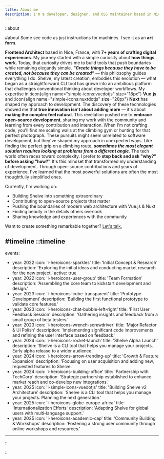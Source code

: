 ```yaml
---
title: About me
description: I'm a developer, designer, and OSS maintainer based in Nice (France). I'm passionate about coding, design, and everything in between.
---
```


::about

#about
Some see code as just instructions for machines. I see it as an **art form**.

**Frontend Architect** based in Nice, France, with **7+ years of crafting digital experiences**. My journey started with
a simple curiosity about **how things work**. Today, that curiosity drives me to build tools that push boundaries
while remaining elegantly simple. _**"Create things because they have to be created, not because they can be
created"**_ — this philosophy guides everything I do. Shelve, my latest creation, embodies this evolution — what began
as a straightforward CLI tool has grown into an ambitious platform that challenges conventional thinking about developer
workflows. My expertise in :icon{align name="simple-icons:vuedotjs" size="18px"} **Vue.js** and 
:icon{align name="simple-icons:nuxtdotjs" size="20px"} **Nuxt** has shaped my approach to development. The discovery of these technologies
showed me that **true innovation isn't about adding more** — it's about **making the complex feel natural**. This
revelation pushed me to **embrace open-source development**, sharing my work with the community and learning from
every contribution and interaction. When I'm not crafting code, you'll find me scaling walls at the climbing gym or
hunting for that perfect photograph. These pursuits might seem unrelated to software development, but they've shaped my
approach in unexpected ways. Like finding the perfect grip on a climbing route,
_**sometimes the most elegant solution requires looking at problems from a different angle**_. The tech world often
races toward complexity. I prefer to **step back and ask "why?" before asking "how?"** It's this mindset that
transformed my understanding of development. Through open-source contributions and years of experience, I've learned
that the most powerful solutions are often the most thoughtfully simplified ones.

Currently, I'm working on:

- Building Shelve into something extraordinary
- Contributing to open-source projects that matter
- Pushing the boundaries of modern web architecture with Vue.js & Nuxt
- Finding beauty in the details others overlook
- Sharing knowledge and experiences with the community

Want to create something remarkable together? [Let's talk.](/contact)

#timeline
::timeline
---
events:
  - year: 2022
    icon: 'i-heroicons-sparkles'
    title: 'Initial Concept & Research'
    description: 'Exploring the initial ideas and conducting market research for the new project.'
    active: true
  - year: 2022
    icon: 'i-heroicons-user-group'
    title: 'Team Formation'
    description: 'Assembling the core team to kickstart development and design.'
  - year: 2023
    icon: 'i-heroicons-cube-transparent'
    title: 'Prototype Development'
    description: 'Building the first functional prototype to validate core features.'
  - year: 2023
    icon: 'i-heroicons-chat-bubble-left-right'
    title: 'First User Feedback Session'
    description: 'Gathering insights and feedback from a small group of beta testers.'
  - year: 2023
    icon: 'i-heroicons-wrench-screwdriver'
    title: 'Major Refactor & UI Polish'
    description: 'Implementing significant code improvements and refining the user interface based on feedback.'
  - year: 2024
    icon: 'i-heroicons-rocket-launch'
    title: 'Shelve Alpha Launch'
    description: 'Shelve is a CLI tool that helps you manage your projects. Early alpha release to a wider audience.'
  - year: 2024
    icon: 'i-heroicons-arrow-trending-up'
    title: 'Growth & Feature Expansion'
    description: 'Focusing on user acquisition and adding new, requested features to Shelve.'
  - year: 2024
    icon: 'i-heroicons-building-office'
    title: 'Partnership with TechCorp'
    description: 'Strategic partnership established to enhance market reach and co-develop new integrations.'
  - year: 2025
    icon: 'i-simple-icons-vuedotjs'
    title: 'Building Shelve v2 Architecture'
    description: 'Shelve is a CLI tool that helps you manage your projects. Planning the next generation.'
  - year: 2025
    icon: 'i-heroicons-globe-europe-africa'
    title: 'Internationalization Efforts'
    description: 'Adapting Shelve for global users with multi-language support.'
  - year: 2025
    icon: 'i-heroicons-academic-cap'
    title: 'Community Building & Workshops'
    description: 'Fostering a strong user community through online workshops and resources.'
---
::

::